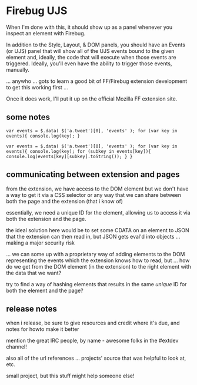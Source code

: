 Firebug UJS
===========

When I'm done with this, it should show up as a panel whenever you inspect an element with Firebug.

In addition to the Style, Layout, & DOM panels, you should have an Events (or UJS) panel that will 
show all of the UJS events bound to the given element and, ideally, the code that will execute when 
those events are triggered.  Ideally, you'll even have the ability to trigger those events, manually.

... anywho ... gots to learn a good bit of FF/Firebug extension development to get this working first ...

Once it does work, I'll put it up on the official Mozilla FF extension site.


some notes
----------

    var events = $.data( $('a.tweet')[0], 'events' ); for (var key in events){ console.log(key); }

    var events = $.data( $('a.tweet')[0], 'events' ); for (var key in events){ console.log(key); for (subkey in events[key]){ console.log(events[key][subkey].toString()); } }


communicating between extension and pages
-----------------------------------------

from the extension, we have access to the DOM element but we don't have a way to get it via a CSS selector 
or any way that we can share between both the page and the extension (that i know of)

essentially, we need a unique ID for the element, allowing us to access it via both the extension and 
the page.

the ideal solution here would be to set some CDATA on an element to JSON that the extension can then read 
in, but JSON gets eval'd into objects ... making a major security risk

... we can some up with a proprietary way of adding elements to the DOM representing the events which 
the extension knows how to read, but ... how do we get from the DOM element (in the extension) to the 
right element with the data that we want?

try to find a way of hashing elements that results in the same *unique* ID for both the element and the page?


release notes
-------------

when i release, be sure to give resources and credit where it's due, and notes for howto make it better

mention the great IRC people, by name - awesome folks in the #extdev channel!

also all of the url references ... projects' source that was helpful to look at, etc.

small project, but this stuff might help someone else!
